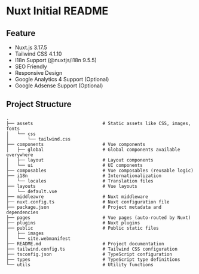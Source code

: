 # Nuxt Initial README

## Feature
- Nuxt.js 3.17.5
- Tailwind CSS 4.1.10
- I18n Support (@nuxtjs/i18n 9.5.5)
- SEO Friendly
- Responsive Design
- Google Analytics 4 Support (Optional)
- Google Adsense Support (Optional)

## Project Structure
```
.
├── assets                          # Static assets like CSS, images, fonts
│   └── css
│       └── tailwind.css
├── components                      # Vue components
│   ├── global                      # Global components available everywhere
│   ├── layout                      # Layout components
│   └── ui                          # UI components
├── composables                     # Vue composables (reusable logic)
├── i18n                            # Internationalization
│   └── locales                     # Translation files
├── layouts                         # Vue layouts
│   └── default.vue
├── middleawre                      # Nuxt middleware
├── nuxt.config.ts                  # Nuxt configuration file
├── package.json                    # Project metadata and dependencies
├── pages                           # Vue pages (auto-routed by Nuxt)
├── plugins                         # Nuxt plugins
├── public                          # Public static files
│   ├── images
│   └── site.webmanifest
├── README.md                       # Project documentation
├── tailwind.config.ts              # Tailwind CSS configuration
├── tsconfig.json                   # TypeScript configuration
├── types                           # TypeScript type definitions
└── utils                           # Utility functions
```
